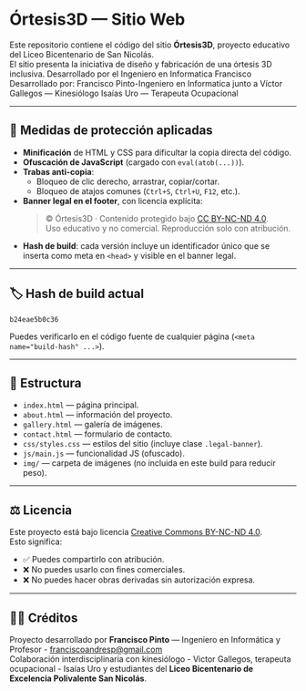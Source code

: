 # Órtesis3D — Sitio Web

Este repositorio contiene el código del sitio **Órtesis3D**, proyecto educativo del Liceo Bicentenario de San Nicolás.  
El sitio presenta la iniciativa de diseño y fabricación de una órtesis 3D inclusiva.  Desarrollado por el Ingeniero en Informatica Francisco
Desarrollado por:
Francisco Pinto-Ingeniero en Informatica
junto a 
Víctor Gallegos — Kinesiólogo
Isaías Uro — Terapeuta Ocupacional

---

## 🔐 Medidas de protección aplicadas
- **Minificación** de HTML y CSS para dificultar la copia directa del código.
- **Ofuscación de JavaScript** (cargado con `eval(atob(...))`).
- **Trabas anti-copia**:
  - Bloqueo de clic derecho, arrastrar, copiar/cortar.
  - Bloqueo de atajos comunes (`Ctrl+S`, `Ctrl+U`, `F12`, etc.).
- **Banner legal en el footer**, con licencia explícita:
  > © Órtesis3D · Contenido protegido bajo [CC BY-NC-ND 4.0](https://creativecommons.org/licenses/by-nc-nd/4.0/).  
  > Uso educativo y no comercial. Reproducción solo con atribución.
- **Hash de build**: cada versión incluye un identificador único que se inserta como meta en `<head>` y visible en el banner legal.

---

## 🏷️ Hash de build actual
`b24eae5b0c36`

Puedes verificarlo en el código fuente de cualquier página (`<meta name="build-hash" ...>`).

---

## 📂 Estructura
- `index.html` — página principal.
- `about.html` — información del proyecto.
- `gallery.html` — galería de imágenes.
- `contact.html` — formulario de contacto.
- `css/styles.css` — estilos del sitio (incluye clase `.legal-banner`).
- `js/main.js` — funcionalidad JS (ofuscado).
- `img/` — carpeta de imágenes (no incluida en este build para reducir peso).

---

## ⚖️ Licencia
Este proyecto está bajo licencia [Creative Commons BY-NC-ND 4.0](https://creativecommons.org/licenses/by-nc-nd/4.0/).  
Esto significa:
- ✅ Puedes compartirlo con atribución.
- ❌ No puedes usarlo con fines comerciales.
- ❌ No puedes hacer obras derivadas sin autorización expresa.

---

## 👨‍💻 Créditos
Proyecto desarrollado por **Francisco Pinto** — Ingeniero en Informática y Profesor - franciscoandresp@gmail.com   
Colaboración interdisciplinaria con kinesiólogo - Victor Gallegos, terapeuta ocupacional - Isaías Uro y estudiantes del **Liceo Bicentenario de Excelencia Polivalente San Nicolás**.
